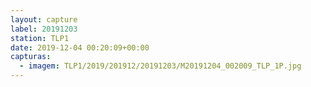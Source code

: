 ```yaml
---
layout: capture
label: 20191203
station: TLP1
date: 2019-12-04 00:20:09+00:00
capturas:
  - imagem: TLP1/2019/201912/20191203/M20191204_002009_TLP_1P.jpg
---
```

